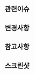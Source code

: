 ## 관련이슈
<!-- 관련있는 이슈 번호(#000)을 적어주세요.
  해당 pull request merge와 함께 이슈를 닫으려면 
  closed #Issue_number를 적어주세요 -->

## 변경사항

## 참고사항

## 스크린샷
